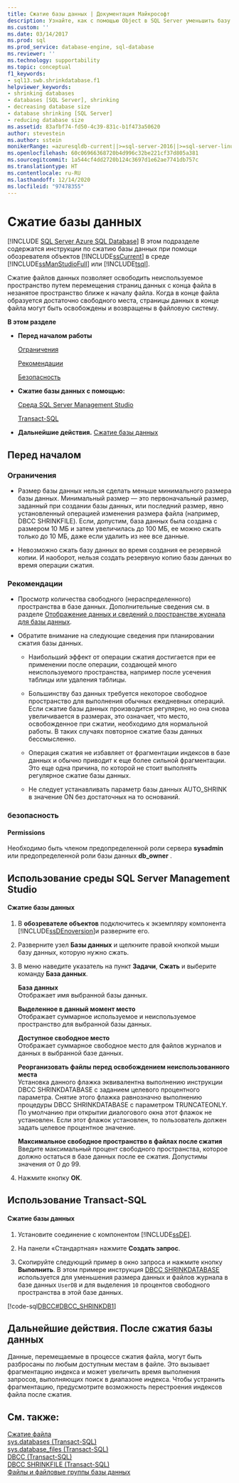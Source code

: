```yaml
---
title: Сжатие базы данных | Документация Майкрософт
description: Узнайте, как с помощью Object в SQL Server уменьшить базу данных с помощью SQL Server Management Studio или Transact-SQL.
ms.custom: ''
ms.date: 03/14/2017
ms.prod: sql
ms.prod_service: database-engine, sql-database
ms.reviewer: ''
ms.technology: supportability
ms.topic: conceptual
f1_keywords:
- sql13.swb.shrinkdatabase.f1
helpviewer_keywords:
- shrinking databases
- databases [SQL Server], shrinking
- decreasing database size
- database shrinking [SQL Server]
- reducing database size
ms.assetid: 83afbf74-fd50-4c39-831c-b1f473a50620
author: stevestein
ms.author: sstein
monikerRange: =azuresqldb-current||>=sql-server-2016||>=sql-server-linux-2017||=azuresqldb-mi-current
ms.openlocfilehash: 60c06966368720b4d996c32be221cf37d805a381
ms.sourcegitcommit: 1a544cf4dd2720b124c3697d1e62ae7741db757c
ms.translationtype: HT
ms.contentlocale: ru-RU
ms.lasthandoff: 12/14/2020
ms.locfileid: "97478355"
---
```

# <a name="shrink-a-database"></a>Сжатие базы данных
[!INCLUDE [SQL Server Azure SQL Database](../../includes/applies-to-version/sql-asdb.md)]
  В этом подразделе содержатся инструкции по сжатию базы данных при помощи обозревателя объектов [!INCLUDE[ssCurrent](../../includes/sscurrent-md.md)] в среде [!INCLUDE[ssManStudioFull](../../includes/ssmanstudiofull-md.md)] или [!INCLUDE[tsql](../../includes/tsql-md.md)].  
  
 Сжатие файлов данных позволяет освободить неиспользуемое пространство путем перемещения страниц данных с конца файла в незанятое пространство ближе к началу файла. Когда в конце файла образуется достаточно свободного места, страницы данных в конце файла могут быть освобождены и возвращены в файловую систему.  
  
 **В этом разделе**  
  
-   **Перед началом работы**  
  
     [Ограничения](#Restrictions)  
  
     [Рекомендации](#Recommendations)  
  
     [Безопасность](#Security)  
  
-   **Сжатие базы данных с помощью:**  
  
     [Среда SQL Server Management Studio](#SSMSProcedure)  
  
     [Transact-SQL](#TsqlProcedure)  
  
-   **Дальнейшие действия.**  [Сжатие базы данных](#FollowUp)  
  
##  <a name="before-you-begin"></a><a name="BeforeYouBegin"></a> Перед началом  
  
###  <a name="limitations-and-restrictions"></a><a name="Restrictions"></a> Ограничения  
  
-   Размер базы данных нельзя сделать меньше минимального размера базы данных. Минимальный размер — это первоначальный размер, заданный при создании базы данных, или последний размер, явно установленный операцией изменения размера файла (например, DBCC SHRINKFILE). Если, допустим, база данных была создана с размером 10 МБ и затем увеличилась до 100 МБ, ее можно сжать только до 10 МБ, даже если удалить из нее все данные.  
  
-   Невозможно сжать базу данных во время создания ее резервной копии. И наоборот, нельзя создать резервную копию базы данных во время операции сжатия.
  
###  <a name="recommendations"></a><a name="Recommendations"></a> Рекомендации  
  
-   Просмотр количества свободного (нераспределенного) пространства в базе данных. Дополнительные сведения см. в разделе [Отображение данных и сведений о пространстве журнала для базы данных](../../relational-databases/databases/display-data-and-log-space-information-for-a-database.md).  
  
-   Обратите внимание на следующие сведения при планировании сжатия базы данных.  
  
    -   Наибольший эффект от операции сжатия достигается при ее применении после операции, создающей много неиспользуемого пространства, например после усечения таблицы или удаления таблицы.  
  
    -   Большинству баз данных требуется некоторое свободное пространство для выполнения обычных ежедневных операций. Если сжатие базы данных производится регулярно, но она снова увеличивается в размерах, это означает, что место, освобожденное при сжатии, необходимо для нормальной работы. В таких случаях повторное сжатие базы данных бессмысленно.  
  
    -   Операция сжатия не избавляет от фрагментации индексов в базе данных и обычно приводит к еще более сильной фрагментации. Это еще одна причина, по которой не стоит выполнять регулярное сжатие базы данных.  
  
    -   Не следует устанавливать параметр базы данных AUTO_SHRINK в значение ON без достаточных на то оснований.  
  
###  <a name="security"></a><a name="Security"></a> безопасность  
  
####  <a name="permissions"></a><a name="Permissions"></a> Permissions  
 Необходимо быть членом предопределенной роли сервера **sysadmin** или предопределенной роли базы данных **db_owner** .  
  
##  <a name="using-sql-server-management-studio"></a><a name="SSMSProcedure"></a> Использование среды SQL Server Management Studio  
  
#### <a name="to-shrink-a-database"></a>Сжатие базы данных  
  
1.  В **обозревателе объектов** подключитесь к экземпляру компонента [!INCLUDE[ssDEnoversion](../../includes/ssdenoversion-md.md)]и разверните его.  
  
2.  Разверните узел **Базы данных** и щелкните правой кнопкой мыши базу данных, которую нужно сжать.  
  
3.  В меню наведите указатель на пункт **Задачи**, **Сжать** и выберите команду **База данных**.  
  
     **База данных**  
     Отображает имя выбранной базы данных.  
  
     **Выделенное в данный момент место**  
     Отображает суммарное используемое и неиспользуемое пространство для выбранной базы данных.  
  
     **Доступное свободное место**  
     Отображает суммарное свободное место для файлов журналов и данных в выбранной базе данных.  
  
     **Реорганизовать файлы перед освобождением неиспользованного места**  
     Установка данного флажка эквивалентна выполнению инструкции DBCC SHRINKDATABASE с заданием целевого процентного параметра. Снятие этого флажка равнозначно выполнению процедуры DBCC SHRINKDATABASE с параметром TRUNCATEONLY. По умолчанию при открытии диалогового окна этот флажок не установлен. Если этот флажок установлен, то пользователь должен задать целевое процентное значение.  
  
     **Максимальное свободное пространство в файлах после сжатия**  
     Введите максимальный процент свободного пространства, которое должно остаться в базе данных после ее сжатия. Допустимы значения от 0 до 99.  
  
4.  Нажмите кнопку **ОК**.  

##  <a name="using-transact-sql"></a><a name="TsqlProcedure"></a> Использование Transact-SQL  
  
#### <a name="to-shrink-a-database"></a>Сжатие базы данных  
  
1.  Установите соединение с компонентом [!INCLUDE[ssDE](../../includes/ssde-md.md)].  
  
2.  На панели «Стандартная» нажмите **Создать запрос**.  
  
3.  Скопируйте следующий пример в окно запроса и нажмите кнопку **Выполнить**. В этом примере инструкция [DBCC SHRINKDATABASE](../../t-sql/database-console-commands/dbcc-shrinkdatabase-transact-sql.md) используется для уменьшения размера данных и файлов журнала в базе данных `UserDB` и для выделения `10` процентов свободного пространства в этой базе данных.  
  
 [!code-sql[DBCC#DBCC_SHRINKDB1](../../relational-databases/databases/codesnippet/tsql/shrink-a-database_1.sql)]  
  
##  <a name="follow-up-after-you-shrink-a-database"></a><a name="FollowUp"></a> Дальнейшие действия. После сжатия базы данных  
 Данные, перемещаемые в процессе сжатия файла, могут быть разбросаны по любым доступным местам в файле. Это вызывает фрагментацию индекса и может увеличить время выполнения запросов, выполняющих поиск в диапазоне индекса. Чтобы устранить фрагментацию, предусмотрите возможность перестроения индексов файла после сжатия.  
  
## <a name="see-also"></a>См. также:  
 [Сжатие файла](../../relational-databases/databases/shrink-a-file.md)   
 [sys.databases (Transact-SQL)](../../relational-databases/system-catalog-views/sys-databases-transact-sql.md)   
 [sys.database_files (Transact-SQL)](../../relational-databases/system-catalog-views/sys-database-files-transact-sql.md)   
 [DBCC (Transact-SQL)](../../t-sql/database-console-commands/dbcc-transact-sql.md)   
 [DBCC SHRINKFILE (Transact-SQL)](../../t-sql/database-console-commands/dbcc-shrinkfile-transact-sql.md)   
 [Файлы и файловые группы базы данных](../../relational-databases/databases/database-files-and-filegroups.md)  
  
  
